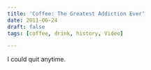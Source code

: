 ```yaml
---
title: 'Coffee: The Greatest Addiction Ever'
date: 2011-06-24
draft: false
tags: [coffee, drink, history, Video]

---
```


I could quit anytime.